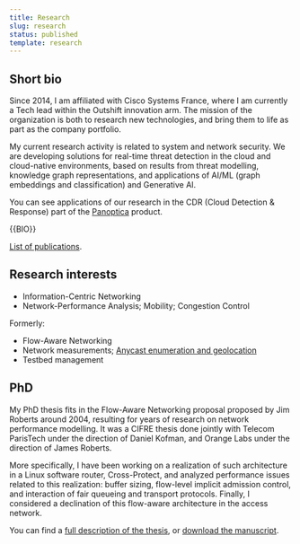 ```yaml
---
title: Research
slug: research
status: published
template: research
---
```


## Short bio

Since 2014, I am affiliated with Cisco Systems France, where I am currently a
Tech lead within the Outshift innovation arm. The mission of the organization is
both to research new technologies, and bring them to life as part as the company
portfolio.

My current research activity is related to system and network security. We are
developing solutions for real-time threat detection in the cloud and
cloud-native environments, based on results from threat modelling, knowledge
graph representations, and applications of AI/ML (graph embeddings and
classification) and Generative AI.

You can see applications of our research in the CDR (Cloud Detection & Response)
part of the [Panoptica](http://panoptica.app) product.

{{BIO}}

[List of publications](/research/publications).

## Research interests

- Information-Centric Networking
- Network-Performance Analysis; Mobility; Congestion Control

Formerly:

- Flow-Aware Networking
- Network measurements; [Anycast enumeration and geolocation](https://anycast.telecom-paristech.fr/)
- Testbed management

<!--
### Information-Centric Networking

I am involved in the [Information-Centric Networking research
team](icn-team) led by Giovanna Carofiglio.

Learn more about [Information Centric Networking](icn).

### Mobility

### Network orchestration and policy management

Learn more about ICN](icn).
Follow the links to get more information about the topic, related publications,
as well as all relevant artifacts including demos, source code and datasets.

## Former projects

### Flow-Aware Networking

### Anycast enumeration and geolocation

Learn more about [Anycast enumeration and geolocation](anycast).

### Network measurements

libparistraceroute

tophat

studies on pl and bgp

passive measurements

### Testbed management
-->

## PhD

My PhD thesis fits in the Flow-Aware Networking proposal proposed by Jim Roberts
around 2004, resulting for years of research on network performance modelling.
It was a CIFRE thesis done jointly with Telecom ParisTech under the direction of
Daniel Kofman, and Orange Labs under the direction of James Roberts.

More specifically, I have been working on a realization of such architecture in
a Linux software router, Cross-Protect, and analyzed performance issues related to this
realization: buffer sizing, flow-level implicit admission control, and
interaction of fair queueing and transport protocols. Finally, I considered a
declination of this flow-aware architecture in the access network.

You can find a [full description of the thesis](phd), or [download the
manuscript](/static/files/these-jordan-auge-submitted-20141012.pdf).

